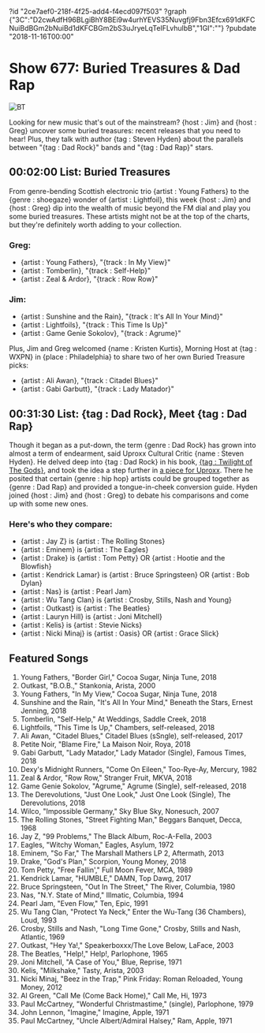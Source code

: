 ?id "2ce7aef0-218f-4f25-add4-f4ecd097f503"
?graph {"3C":"D2cwAdfH96BLgiBhY8BEi9w4urhYEVS35Nuvgfj9Fbn3Efcx691dKFCNuiBdBGm2bNuiBd1dKFCBGm2bS3uJryeLqTeIFLvhulbB","1GI":""}
?pubdate "2018-11-16T00:00"
# Show 677: Buried Treasures & Dad Rap

![BT](https://static.soundopinions.org/images/2018/BT_5.jpg)

Looking for new music that's out of the mainstream? {host : Jim} and {host : Greg} uncover some buried treasures: recent releases that you need to hear! Plus, they talk with author {tag : Steven Hyden} about the parallels between "{tag : Dad Rock}" bands and "{tag : Dad Rap}" stars.



## 00:02:00 List: Buried Treasures

From genre-bending Scottish electronic trio {artist : Young Fathers} to the {genre : shoegaze} wonder of {artist : Lightfoil}, this week {host : Jim} and {host : Greg} dip into the wealth of music beyond the FM dial and play you some buried treasures. These artists might not be at the top of the charts, but they're definitely worth adding to your collection.


### Greg:

- {artist : Young Fathers}, "{track : In My View}"
- {artist : Tomberlin}, "{track : Self-Help}"
- {artist : Zeal & Ardor}, "{track : Row Row}"


### Jim:

- {artist : Sunshine and the Rain}, "{track : It's All In Your Mind}"
- {artist : Lightfoils}, "{track : This Time Is Up}"
- {artist : Game Genie Sokolov}, "{track : Agrume}"

Plus, Jim and Greg welcomed {name : Kristen Kurtis}, Morning Host at {tag : WXPN} in {place : Philadelphia} to share two of her own Buried Treasure picks:

- {artist : Ali Awan}, "{track : Citadel Blues}"
- {artist : Gabi Garbutt}, "{track : Lady Matador}"



## 00:31:30 List: {tag : Dad Rock}, Meet {tag : Dad Rap}


Though it began as a put-down, the term {genre : Dad Rock} has grown into almost a term of endearment, said Uproxx Cultural Critic {name : Steven Hyden}. He delved deep into {tag : Dad Rock} in his book, [{tag : Twilight of The Gods}](https://www.harpercollins.com/9780062657121/twilight-of-the-gods/), and took the idea a step further in [a piece for Uproxx](https://uproxx.com/music/dad-rap-dad-rock-conversion-guide/). There he posited that certain {genre : hip hop} artists could be grouped together as {genre : Dad Rap} and provided a tongue-in-cheek conversion guide. Hyden joined {host : Jim} and {host : Greg} to debate his comparisons and come up with some new ones.


### Here's who they compare:

- {artist : Jay Z} is {artist : The Rolling Stones}
- {artist : Eminem} is {artist : The Eagles}
- {artist : Drake} is {artist : Tom Petty} OR {artist : Hootie and the Blowfish}
- {artist : Kendrick Lamar} is {artist : Bruce Springsteen} OR {artist : Bob Dylan}
- {artist : Nas} is {artist : Pearl Jam}
- {artist : Wu Tang Clan} is {artist : Crosby, Stills, Nash and Young}
- {artist : Outkast} is {artist : The Beatles}
- {artist : Lauryn Hill} is {artist : Joni Mitchell}
- {artist : Kelis} is {artist : Stevie Nicks}
- {artist : Nicki Minaj} is {artist : Oasis} OR {artist : Grace Slick}



## Featured Songs

1. Young Fathers, "Border Girl," Cocoa Sugar, Ninja Tune, 2018
2. Outkast, "B.O.B.," Stankonia, Arista, 2000
3. Young Fathers, "In My View," Cocoa Sugar, Ninja Tune, 2018
4. Sunshine and the Rain, "It's All In Your Mind," Beneath the Stars, Ernest Jenning, 2018
5. Tomberlin, "Self-Help," At Weddings, Saddle Creek, 2018
6. Lightfoils, "This Time Is Up," Chambers, self-released, 2018
7. Ali Awan, "Citadel Blues," Citadel Blues (sSngle), self-released, 2017
8. Petite Noir, "Blame Fire," La Maison Noir, Roya, 2018
9. Gabi Garbutt, "Lady Matador," Lady Matador (Single), Famous Times, 2018
10. Dexy's Midnight Runners, "Come On Eileen," Too-Rye-Ay, Mercury, 1982
11. Zeal & Ardor, "Row Row," Stranger Fruit, MKVA, 2018
12. Game Genie Sokolov, "Agrume," Agrume (Single), self-released, 2018
13. The Derevolutions, "Just One Look," Just One Look (Single), The Derevolutions, 2018
14. Wilco, "Impossible Germany," Sky Blue Sky, Nonesuch, 2007
15. The Rolling Stones, "Street Fighting Man," Beggars Banquet, Decca, 1968
16. Jay Z, "99 Problems," The Black Album, Roc-A-Fella, 2003
17. Eagles, "Witchy Woman," Eagles, Asylum, 1972
18. Eminem, "So Far," The Marshall Mathers LP 2, Aftermath, 2013
19. Drake, "God's Plan," Scorpion, Young Money, 2018
20. Tom Petty, "Free Fallin'," Full Moon Fever, MCA, 1989
21. Kendrick Lamar, "HUMBLE," DAMN, Top Dawg, 2017
22. Bruce Springsteen, "Out In The Street," The River, Columbia, 1980
23. Nas, "N.Y. State of Mind," Illmatic, Columbia, 1994
24. Pearl Jam, "Even Flow," Ten, Epic, 1991
25. Wu Tang Clan, "Protect Ya Neck," Enter the Wu-Tang (36 Chambers), Loud, 1993
26. Crosby, Stills and Nash, "Long Time Gone," Crosby, Stills and Nash, Atlantic, 1969
27. Outkast, "Hey Ya!," Speakerboxxx/The Love Below, LaFace, 2003
28. The Beatles, "Help!," Help!, Parlophone, 1965
29. Joni Mitchell, "A Case of You," Blue, Reprise, 1971
30. Kelis, "Milkshake," Tasty, Arista, 2003
31. Nicki Minaj, "Beez in the Trap," Pink Friday: Roman Reloaded, Young Money, 2012
32. Al Green, "Call Me (Come Back Home)," Call Me, Hi, 1973
33. Paul McCartney, "Wonderful Christmastime," (single), Parlophone, 1979
34. John Lennon, "Imagine," Imagine, Apple, 1971
35. Paul McCartney, "Uncle Albert/Admiral Halsey," Ram, Apple, 1971
